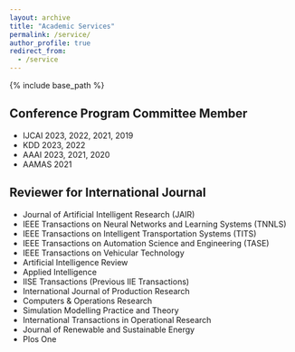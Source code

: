 ```yaml
---
layout: archive
title: "Academic Services"
permalink: /service/
author_profile: true
redirect_from:
  - /service
---
```


{% include base_path %}

Conference Program Committee Member
------
* IJCAI 2023, 2022, 2021, 2019
* KDD 2023, 2022
* AAAI 2023, 2021, 2020
* AAMAS 2021

Reviewer for International Journal
------
* Journal of Artificial Intelligent Research (JAIR)
* IEEE Transactions on Neural Networks and Learning Systems (TNNLS)
* IEEE Transactions on Intelligent Transportation Systems (TITS)
* IEEE Transactions on Automation Science and Engineering (TASE)
* IEEE Transactions on Vehicular Technology
* Artificial Intelligence Review
* Applied Intelligence
* IISE Transactions (Previous IIE Transactions)
* International Journal of Production Research
* Computers & Operations Research
* Simulation Modelling Practice and Theory
* International Transactions in Operational Research
* Journal of Renewable and Sustainable Energy
* Plos One
